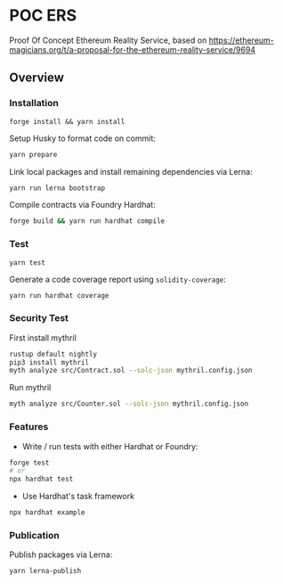 # POC ERS
Proof Of Concept Ethereum Reality Service, based on https://ethereum-magicians.org/t/a-proposal-for-the-ethereum-reality-service/9694

## Overview

### Installation

```console
forge install && yarn install
```

Setup Husky to format code on commit:

```bash
yarn prepare
```

Link local packages and install remaining dependencies via Lerna:

```bash
yarn run lerna bootstrap
```

Compile contracts via Foundry Hardhat:

```bash
forge build && yarn run hardhat compile
```

### Test

```console
yarn test
```

Generate a code coverage report using `solidity-coverage`:

```bash
yarn run hardhat coverage
```

### Security Test
First install mythril
```bash
rustup default nightly
pip3 install mythril
myth analyze src/Contract.sol --solc-json mythril.config.json
```

Run mythril
```bash
myth analyze src/Counter.sol --solc-json mythril.config.json
```

### Features

 * Write / run tests with either Hardhat or Foundry:
```bash
forge test
# or
npx hardhat test
```

 * Use Hardhat's task framework
```bash
npx hardhat example
```

### Publication

Publish packages via Lerna:

```bash
yarn lerna-publish
```